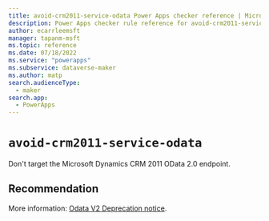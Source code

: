 ```yaml
---
title: avoid-crm2011-service-odata Power Apps checker reference | Microsoft Docs
description: Power Apps checker rule reference for avoid-crm2011-service-odata.
author: ecarrleemsft
manager: tapanm-msft
ms.topic: reference
ms.date: 07/18/2022
ms.service: "powerapps"
ms.subservice: dataverse-maker
ms.author: matp
search.audienceType: 
  - maker
search.app: 
  - PowerApps
---
```

# `avoid-crm2011-service-odata`

Don't target the Microsoft Dynamics CRM 2011 OData 2.0 endpoint.

## Recommendation

More information: [Odata V2 Deprecation notice](/powerapps/developer/model-driven-apps/best-practices/business-logic/do-not-use-odata-v2-endpoint). 